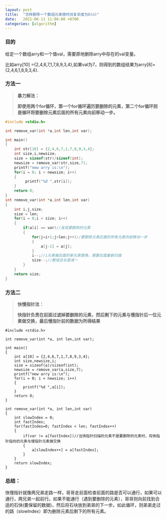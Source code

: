 ```yaml
---
layout: post
title:  "怎样删除一个数组元素使时间复杂度为O(n)"
date:   2021-06-11 11:06:00 +0700
categories: [algorithm]
---
```


### 目的

给定一个数组arry和一个值val，需要原地删除arry中存在的val变量。

比如arry[10] ={2,4,6,7,1,7,8,9,3,4},如果val为7，则得到的数组结果为arry[8]={2,4,6,1,8,9,3,4}.

### 方法一

> **暴力解法：**
>
> **即使用两个for循环，第一个for循环遍历要删除的元素，第二个for循环则是循环将要删除元素后面的所有元素向前移动一步。**

```c
#include <stdio.h>

int remove_var(int *a,int len,int var);

int main()
{
    int str[10] = {2,4,6,7,1,7,8,9,3,4};
    int size,i,newsize;
    size = sizeof(str)/sizeof(int);
    newsize = remove_var(str,size,7);
    printf("new arry is:\n");
    for(i = 0; i < newsize; i++)
    {
         printf("%d ",str[i]);
    }
    return 0;
}
int remove_var(int *a,int len,int var)
{
    int i,j,size;
    size = len;
    for(i = 0;i < size; i++)
    {
        if(a[i] == var)//发现要删除的元素
        {
            for(j=i+1;j<len;j++)//要删除元素后面的所有元素向前移动一步
            {
                a[j-1] = a[j];
            }
            i--;//i元素被后面的新元素替换，需要后面重新扫描
            size--;//数组总长度减一
        }
    }
    return size;
}
```
### 方法二

>**快慢指针法：**
>
>**快指针负责在前面过滤掉要删除的元素，然后剩下的元素与慢指针后一位元素做交换，最后慢指针前的数据为所得结果**

```
#include <stdio.h>

int remove_var(int *a, int len,int var);

int main()
{
    int a[10] = {2,4,6,7,1,7,8,9,3,4};
    int size,newsize,i;
    size = sizeof(a)/sizeof(int);
    newsize = remove_var(a,size,7);
    printf("new arry is:\n");
    for(i = 0; i < newsize; i++)
    {
        printf("%d ",a[i]);
    }
    return 0;
}

int remove_var(int *a, int len,int var)
{
    int slowIndex = 0;
    int fastIndex;
    for(fastIndex=0; fastIndex < len; fastIndex++)
    {
        if(var != a[fastIndex])//当快指针扫描的元素不是要删除的元素时，将快指针指向的元素与慢指针元素做交换
        {
            a[slowIndex++] = a[fastIndex];
        }
    }
    return slowIndex;
}
```

### 总结：

快慢指针就像两兄弟走路一样，哥哥走前面检查前面的路是否可以通行，如果可以通行，两兄弟一起前行。如果不能通行（遇到要删除的元素），哥哥则向前找到合适的石快(要保留的数据)，然后将石块放到弟弟的下一步。如此循环，则弟弟走过的路（slowIndex）即为删除元素后剩下的所有元素。
